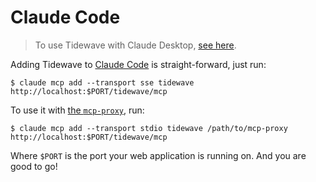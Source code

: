 # Claude Code

> To use Tidewave with Claude Desktop, [see here](claude.md).

Adding Tidewave to [Claude Code](https://docs.anthropic.com/en/docs/agents-and-tools/claude-code/overview)
is straight-forward, just run:

```shell
$ claude mcp add --transport sse tidewave http://localhost:$PORT/tidewave/mcp
```

To use it with [the `mcp-proxy`](guides/mcp_proxy.md), run:

```shell
$ claude mcp add --transport stdio tidewave /path/to/mcp-proxy http://localhost:$PORT/tidewave/mcp
```

Where `$PORT` is the port your web application is running on. And you are good to go!
